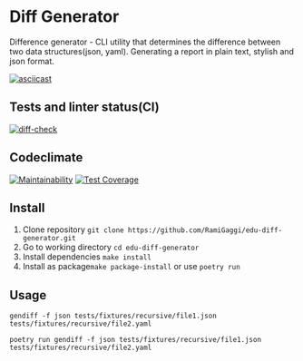 # Diff Generator

Difference generator - CLI utility that determines the difference between two data structures(json, yaml).
Generating a report in plain text, stylish and json format.

[![asciicast](https://asciinema.org/a/8SE7wW9mDLf8phUtk5riw9JxH.svg)](https://asciinema.org/a/8SE7wW9mDLf8phUtk5riw9JxH)

## Tests and linter status(CI)

[![diff-check](https://github.com/RamiGaggi/python-project-lvl2/actions/workflows/gendiff-check.yml/badge.svg)](https://github.com/RamiGaggi/python-project-lvl2/actions/workflows/gendiff-check.yml)

## Codeclimate

[![Maintainability](https://api.codeclimate.com/v1/badges/5877a0c524a9eb3a8ef8/maintainability)](https://codeclimate.com/github/RamiGaggi/edu-diff-generator/maintainability)
[![Test Coverage](https://api.codeclimate.com/v1/badges/5877a0c524a9eb3a8ef8/test_coverage)](https://codeclimate.com/github/RamiGaggi/edu-diff-generator/test_coverage)

## Install

1) Clone repository ```git clone https://github.com/RamiGaggi/edu-diff-generator.git```
2) Go to working directory ```cd edu-diff-generator```
3) Install dependencies ```make install```
4) Install as package```make package-install``` or use ```poetry run```


## Usage

```
gendiff -f json tests/fixtures/recursive/file1.json  tests/fixtures/recursive/file2.yaml
```

```
poetry run gendiff -f json tests/fixtures/recursive/file1.json  tests/fixtures/recursive/file2.yaml
```
